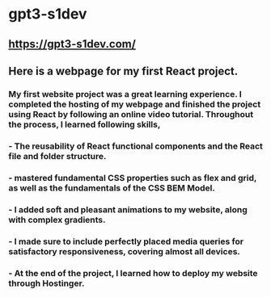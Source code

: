 # gpt3-s1dev
## https://gpt3-s1dev.com/
## Here is a webpage for my first React project.

### My first website project was a great learning experience. I completed the hosting of my webpage and finished the project using React by following an online video tutorial. Throughout the process, I learned following skills,
### - The reusability of React functional components and the React file and folder structure. 
### - mastered fundamental CSS properties such as flex and grid, as well as the fundamentals of the CSS BEM Model. 
### - I added soft and pleasant animations to my website, along with complex gradients. 
### - I made sure to include perfectly placed media queries for satisfactory responsiveness, covering almost all devices. 
### - At the end of the project, I learned how to deploy my website through Hostinger.